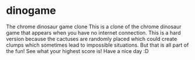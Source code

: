 # dinogame
The chrome dinosaur game clone
This is a clone of the chrome dinosaur game that appears when you have no internet connection.
This is a hard version because the cactuses are randomly placed which could create clumps which sometimes lead to impossible situations.
But that is all part of the fun!
See what your highest score is!
Have a nice day :D
